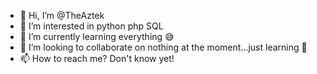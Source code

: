 - 👋 Hi, I’m @TheAztek
- 👀 I’m interested in python php SQL
- 🌱 I’m currently learning everything 😅
- 💞️ I’m looking to collaborate on nothing at the moment...just learning 💪
- 📫 How to reach me? Don't know yet!

<!---
TheAztek/TheAztek is a ✨ special ✨ repository because its `README.md` (this file) appears on your GitHub profile.
You can click the Preview link to take a look at your changes.
--->

